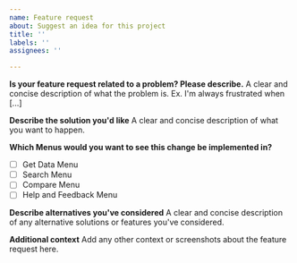 ```yaml
---
name: Feature request
about: Suggest an idea for this project
title: ''
labels: ''
assignees: ''

---
```


**Is your feature request related to a problem? Please describe.**
A clear and concise description of what the problem is. Ex. I'm always frustrated when [...]

**Describe the solution you'd like**
A clear and concise description of what you want to happen.

**Which Menus would you want to see this change be implemented in?**
- [ ] Get Data Menu<br>
- [ ] Search Menu<br>
- [ ] Compare Menu<br>
- [ ] Help and Feedback Menu

**Describe alternatives you've considered**
A clear and concise description of any alternative solutions or features you've considered.

**Additional context**
Add any other context or screenshots about the feature request here.
